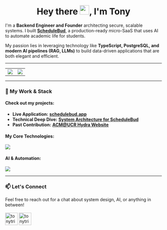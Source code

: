 <div align="center">
  <h1>
    Hey there <img src="https://media.giphy.com/media/hvRJCLFzcasrR4ia7z/giphy.gif" width="30px"/>, I'm Tony
  </h1>
</div>

I'm a **Backend Engineer and Founder** architecting secure, scalable systems. I built [**ScheduleBud**](https://schedulebud.app/), a production-ready micro-SaaS that uses AI to automate academic life for students.

My passion lies in leveraging technology like **TypeScript, PostgreSQL, and modern AI pipelines (RAG, LLMs)** to build data-driven applications that are both elegant and efficient.

---

<table>
  <tr>
    <td>
      <a href="https://github.com/anuraghazra/github-readme-stats">
        <img align="center" src="https://github-readme-stats.vercel.app/api?username=tonytrieu-dev&show_icons=true&theme=transparent&hide_border=true&include_all_commits=true&count_private=true" />
      </a>
    </td>
    <td>
      <a href="https://github.com/anuraghazra/github-readme-stats">
        <img align="center" src="https://github-readme-stats.vercel.app/api/top-langs/?username=tonytrieu-dev&layout=compact&theme=transparent&hide_border=true&include_all_commits=true&count_private=true&langs_count=6" />
      </a>
    </td>
  </tr>
</table>

---

### 🚀 My Work & Stack

#### Check out my projects:
- **Live Application:** [**schedulebud.app**](https://schedulebud.app/)
- **Technical Deep Dive:** [**System Architecture for ScheduleBud**](https://github.com/tonytrieu-dev/schedulebud-overview)
- **Past Contribution:** [**ACM@UCR Hydra Website**](https://github.com/acm-ucr/acm-hydra)

#### My Core Technologies:
<p align="left">
  <a href="https://skillicons.dev">
    <img src="https://skillicons.dev/icons?i=ts,react,nodejs,nextjs,ts,tailwind,supabase,postgres,deno,docker,git" />
  </a>
</p>

#### AI & Automation:
<p align="left">
  <a href="https://skillicons.dev">
    <img src="https://skillicons.dev/icons?i=python,gcp" />
  </a>
</p>

---

### 📫 Let's Connect
<p align="left">
  Feel free to reach out for a chat about system design, AI, or anything in between!
  <br><br>
  <a href="mailto:tonytrieu.dev@gmail.com" target="blank"><img align="center" src="https://skillicons.dev/icons?i=gmail" alt="tonytrieu.dev@gmail.com" height="40" width="40" /></a>
  <a href="https://linkedin.com/in/tonytrieu03" target="blank"><img align="center" src="https://skillicons.dev/icons?i=linkedin" alt="tonytrieu03" height="40" width="40" /></a>
</p>
